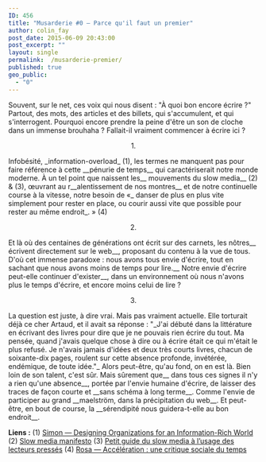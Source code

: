```yaml
---
ID: 456
title: "Musarderie #0 — Parce qu'il faut un premier"
author: colin_fay
post_date: 2015-06-09 20:43:00
post_excerpt: ""
layout: single
permalink:  /musarderie-premier/
published: true
geo_public:
  - "0"
---
```

Souvent, sur le net, ces voix qui nous disent : "À quoi bon encore écrire ?"
Partout, des mots, des articles et des billets, qui s'accumulent, et qui s'interrogent. Pourquoi encore prendre la peine d'être un son de cloche dans un immense brouhaha ?
Fallait-il vraiment commencer à écrire ici ?

<!--more-->
<p style="text-align: center;">1.</p>
Infobésité, _information-overload_ (1), les termes ne manquent pas pour faire référence à cette __pénurie de temps__ qui caractériserait notre monde moderne. À un tel point que naissent les__ mouvements du slow media__ (2) &amp; (3), œuvrant au r__alentissement de nos montres__ et de notre continuelle course à la vitesse, notre besoin de «_ danser de plus en plus vite simplement pour rester en place, ou courir aussi vite que possible pour rester au même endroit_. » (4)
<p style="text-align: center;">2.</p>
Et là où des centaines de générations ont écrit sur des carnets, les nôtres__ écrivent directement sur le web__, proposant du contenu à la vue de tous. D'où cet immense paradoxe : nous avons tous envie d'écrire, tout en sachant que nous avons moins de temps pour lire.__ Notre envie d'écrire peut-elle continuer d'exister__, dans un environnement où nous n'avons plus le temps d'écrire, et encore moins celui de lire ?
<p style="text-align: center;">3.</p>
La question est juste, à dire vrai. Mais pas vraiment actuelle. Elle torturait déjà ce cher Artaud, et il avait sa réponse : "_J'ai débuté dans la littérature en écrivant des livres pour dire que je ne pouvais rien écrire du tout. Ma pensée, quand j'avais quelque chose à dire ou à écrire était ce qui m'était le plus refusé. Je n'avais jamais d'idées et deux très courts livres, chacun de soixante-dix pages, roulent sur cette absence profonde, invétérée, endémique, de toute idée."_ Alors peut-être, qu'au fond, on en est là. Bien loin de son talent, c'est sûr. Mais sûrement que__ dans tous ces signes il n'y a rien qu'une absence__, portée par l'envie humaine d'écrire, de laisser des traces de façon courte et __sans schéma à long terme__. Comme l'envie de participer au grand __maelström, dans la précipitation du web__. Et peut-être, en bout de course, la __sérendipité nous guidera-t-elle au bon endroit__.

__Liens :__
(1) <a href="http://zeus.zeit.de/2007/39/simon.pdf" target="_blank">Simon — Designing Organizations for an Information-Rich World</a>
(2) <a href="http://en.slow-media.net/manifesto" target="_blank">Slow media manifesto</a>
(3) <a href="http://www.oeil-au-carre.fr/le-blog/2015/03/04/guide-slow-media/" target="_blank">Petit guide du slow media à l’usage des lecteurs pressés</a>
(4) <a href="http://www.cles.com/livre/acceleration-une-critique-sociale-du-temps" target="_blank">Rosa — Accélération : une critique sociale du temps</a>
